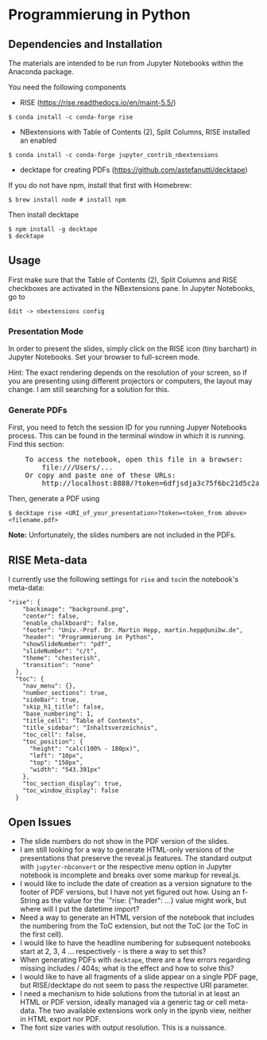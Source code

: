 # Programmierung in Python

## Dependencies and Installation
The materials are intended to be run from Jupyter Notebooks within the Anaconda package.

You need the following components
- RISE (https://rise.readthedocs.io/en/maint-5.5/)

`$ conda install -c conda-forge rise`

- NBextensions with Table of Contents (2), Split Columns, RISE installed an enabled

`$ conda install -c conda-forge jupyter_contrib_nbextensions`

- decktape for creating PDFs (https://github.com/astefanutti/decktape)

If you do not have npm, install that first with Homebrew:

`$ brew install node # install npm`

Then install decktape

`$ npm install -g decktape`<br />
`$ decktape`

## Usage
First make sure that the Table of Contents (2), Split Columns and RISE checkboxes are activated in the NBextensions pane. In Jupyter Notebooks, go to

`Edit -> nbextensions config`

### Presentation Mode
In order to present the slides, simply click on the RISE icon (tiny barchart) in Jupyter Notebooks.
Set your browser to full-screen mode.

Hint: The exact rendering depends on the resolution of your screen, so if you are presenting using different projectors or computers, the layout may change. I am still searching for a solution for this.

### Generate PDFs
First, you need to fetch the session ID for you running Jupyer Notebooks process. This can be found in the terminal window in which it is running. Find this section:<br />

<pre>
    To access the notebook, open this file in a browser:
        file:///Users/...
    Or copy and paste one of these URLs:
        http://localhost:8888/?token=6dfjsdja3c75f6bc21d5c2a7891774b3fc540ca2615765eb6c5
</pre>

Then, generate a PDF using

`$ decktape rise <URI_of_your_presentation>?token=<token_from above> <filename.pdf>`

**Note:** Unfortunately, the slides numbers are not included in the PDFs.

## RISE Meta-data
I currently use the following settings for `rise` and `toc`in the notebook's meta-data:

```
"rise": {
    "backimage": "background.png",
    "center": false,
    "enable_chalkboard": false,
    "footer": "Univ.-Prof. Dr. Martin Hepp, martin.hepp@unibw.de",
    "header": "Programmierung in Python",
    "showSlideNumber": "pdf",
    "slideNumber": "c/t",
    "theme": "chesterish",
    "transition": "none"
  },
  "toc": {
    "nav_menu": {},
    "number_sections": true,
    "sideBar": true,
    "skip_h1_title": false,
    "base_numbering": 1,
    "title_cell": "Table of Contents",
    "title_sidebar": "Inhaltsverzeichnis",
    "toc_cell": false,
    "toc_position": {
      "height": "calc(100% - 180px)",
      "left": "10px",
      "top": "150px",
      "width": "543.391px"
    },
    "toc_section_display": true,
    "toc_window_display": false
  }
```

## Open Issues ##
- The slide numbers do not show in the PDF version of the slides.
- I am still looking for a way to generate HTML-only versions of the presentations that preserve the reveal.js features. The standard output with `jupyter-nbconvert` or the respective menu option in Jupyter notebook is incomplete and breaks over some markup for reveal.js.
- I would like to include the date of creation as a version signature to the footer of PDF versions, but I have not yet figured out how. Using an f-String as the value for the `"rise: {"header": ...} value might work, but where will I put the datetime import?
- Need a way to generate an HTML version of the notebook that includes the numbering from the ToC extension, but not the ToC (or the ToC in the first cell).
- I would like to have the headline numbering for subsequent notebooks start at 2, 3, 4 ... respectively - is there a way to set this?
- When generating PDFs with `decktape`, there are a few errors regarding missing includes / 404s; what is the effect and how to solve this?
- I would like to have all fragments of a slide appear on a single PDF page, but RISE/decktape do not seem to pass the respective URI parameter.
- I need a mechanism to hide solutions from the tutorial in at least an HTML or PDF version, ideally managed via a generic tag or cell meta-data. The two available extensions work only in the ipynb view, neither in HTML export nor PDF.
- The font size varies with output resolution. This is a nuissance.
